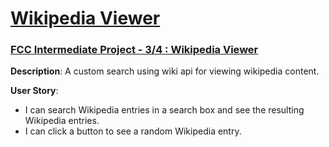 # [Wikipedia Viewer](https://rkm09.github.io/Wikipedia-Viewer/)

### [FCC Intermediate Project - 3/4 : Wikipedia Viewer](https://www.freecodecamp.org/challenges/build-a-wikipedia-viewer) 

**Description**: A custom search using wiki api for viewing wikipedia content.

**User Story**:
* I can search Wikipedia entries in a search box and see the resulting Wikipedia entries.
* I can click a button to see a random Wikipedia entry.


